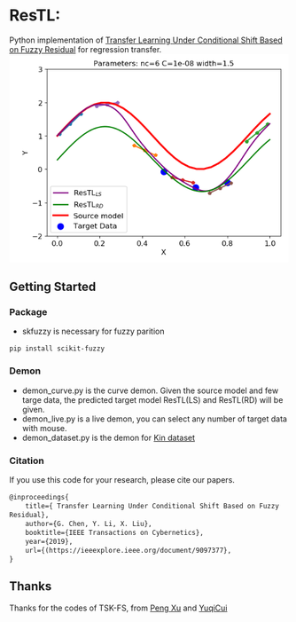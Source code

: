 # ResTL: 
Python implementation of [ Transfer Learning Under Conditional Shift Based on Fuzzy Residual](https://ieeexplore.ieee.org/document/9097377) for regression transfer. 
![](images/Figure_1.png)

## Getting Started
### Package
- skfuzzy is necessary for fuzzy parition

```
pip install scikit-fuzzy
```
### Demon
- demon_curve.py is the curve demon. Given the source model and few targe data, the predicted target model ResTL(LS) and ResTL(RD) will be given.
- demon_live.py is a live demon, you can select any number of target data with mouse.
- demon_dataset.py is the demon for [Kin dataset](http://www.cs.toronto.edu/~delve/data/kin/desc.html)

### Citation
If you use this code for your research, please cite our papers.
```
@inproceedings{
    title={ Transfer Learning Under Conditional Shift Based on Fuzzy Residual},
    author={G. Chen, Y. Li, X. Liu},
    booktitle={IEEE Transactions on Cybernetics},
    year={2019},
    url={(https://ieeexplore.ieee.org/document/9097377},
}
```
## Thanks
Thanks for the codes of TSK-FS, from [Peng Xu](6171610015<6171610015@stu.jiangnan.edu.cn>
) and [YuqiCui](https://github.com/YuqiCui)

